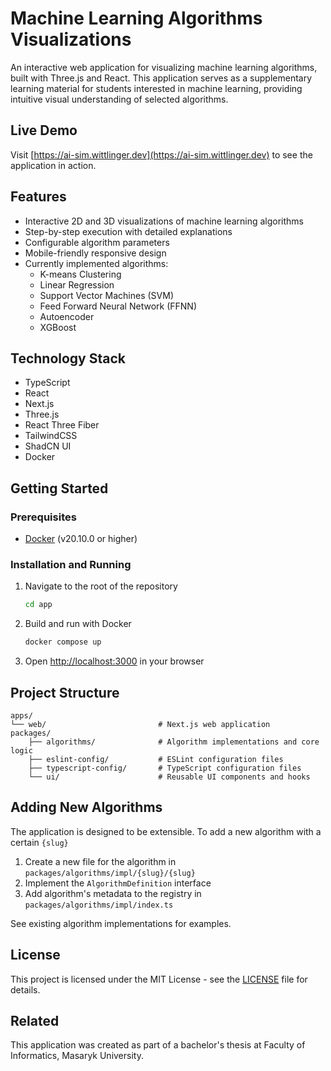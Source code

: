 # Machine Learning Algorithms Visualizations

An interactive web application for visualizing machine learning algorithms, built with Three.js and React. This application serves as a supplementary learning material for students interested in machine learning, providing intuitive visual understanding of selected algorithms.

## Live Demo

Visit [https://ai-sim.wittlinger.dev](https://ai-sim.wittlinger.dev) to see the application in action.

## Features

- Interactive 2D and 3D visualizations of machine learning algorithms
- Step-by-step execution with detailed explanations
- Configurable algorithm parameters
- Mobile-friendly responsive design
- Currently implemented algorithms:
  - K-means Clustering
  - Linear Regression
  - Support Vector Machines (SVM)
  - Feed Forward Neural Network (FFNN)
  - Autoencoder
  - XGBoost

## Technology Stack

- TypeScript
- React
- Next.js
- Three.js
- React Three Fiber
- TailwindCSS
- ShadCN UI
- Docker

## Getting Started

### Prerequisites

- [Docker](https://www.docker.com/) (v20.10.0 or higher)

### Installation and Running

1. Navigate to the root of the repository

   ```bash
   cd app
   ```

2. Build and run with Docker

   ```bash
   docker compose up
   ```

3. Open [http://localhost:3000](http://localhost:3000) in your browser

## Project Structure

```
apps/
└── web/                         # Next.js web application
packages/
    ├── algorithms/              # Algorithm implementations and core logic
    ├── eslint-config/           # ESLint configuration files
    ├── typescript-config/       # TypeScript configuration files
    └── ui/                      # Reusable UI components and hooks
```

## Adding New Algorithms

The application is designed to be extensible. To add a new algorithm with a certain `{slug}`

1. Create a new file for the algorithm in `packages/algorithms/impl/{slug}/{slug}`
2. Implement the `AlgorithmDefinition` interface
3. Add algorithm's metadata to the registry in `packages/algorithms/impl/index.ts`

See existing algorithm implementations for examples.

## License

This project is licensed under the MIT License - see the [LICENSE](LICENSE) file for details.

## Related

This application was created as part of a bachelor's thesis at Faculty of Informatics, Masaryk University.
